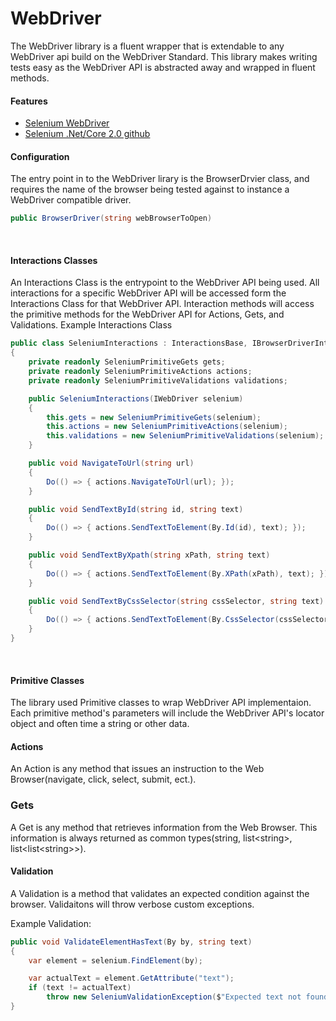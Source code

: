 ﻿# WebDriver
The WebDriver library is a fluent wrapper that is extendable to any WebDriver api build on the WebDriver Standard. This library makes writing tests easy as the WebDriver API is abstracted away and wrapped in fluent methods.

#### Features
* [Selenium WebDriver](http://www.seleniumhq.org/)
* [Selenium .Net/Core 2.0 github](https://github.com/SeleniumHQ/selenium/tree/master/dotnet)

#### Configuration
The entry point in to the WebDriver lirary is the BrowserDrvier class, and requires the name of the browser being tested against to instance a WebDriver compatible driver.
```c#
public BrowserDriver(string webBrowserToOpen)
```

<br />

#### Interactions Classes
An Interactions Class is the entrypoint to the WebDriver API being used. All interactions for a specific WebDriver API will be accessed form the Interactions Class for that WebDriver API. Interaction methods will access the primitive methods for the WebDriver API for Actions, Gets, and Validations.
Example Interactions Class
```c#
public class SeleniumInteractions : InteractionsBase, IBrowserDriverInteractions
{
    private readonly SeleniumPrimitiveGets gets;
    private readonly SeleniumPrimitiveActions actions;
    private readonly SeleniumPrimitiveValidations validations;

    public SeleniumInteractions(IWebDriver selenium)
    {
        this.gets = new SeleniumPrimitiveGets(selenium);
        this.actions = new SeleniumPrimitiveActions(selenium);
        this.validations = new SeleniumPrimitiveValidations(selenium);
    }

    public void NavigateToUrl(string url)
    {
        Do(() => { actions.NavigateToUrl(url); });
    }

    public void SendTextById(string id, string text)
    {
        Do(() => { actions.SendTextToElement(By.Id(id), text); });
    }

    public void SendTextByXpath(string xPath, string text)
    {
        Do(() => { actions.SendTextToElement(By.XPath(xPath), text); });
    }

    public void SendTextByCssSelector(string cssSelector, string text)
    {
        Do(() => { actions.SendTextToElement(By.CssSelector(cssSelector), text); });
    }
}
```

<br />

#### Primitive Classes
The library used Primitive classes to wrap WebDriver API implementaion. Each primitive method's parameters will include the WebDriver API's locator object and often time a string or other data.

#### Actions
An Action is any method that issues an instruction to the Web Browser(navigate, click, select, submit, ect.).

### Gets
A Get is any method that retrieves information from the Web Browser. This information is always returned as common types(string, list\<string>, list<list\<string>>).

#### Validation
A Validation is a method that validates an expected condition against the browser. Validaitons will throw verbose custom exceptions.

Example Validation:
```c#
public void ValidateElementHasText(By by, string text)
{
    var element = selenium.FindElement(by);

    var actualText = element.GetAttribute("text");
    if (text != actualText)
        throw new SeleniumValidationException($"Expected text not found: Expected: \"{text}\" - Actual: \"{actualText}\"");
}
```
<br />

